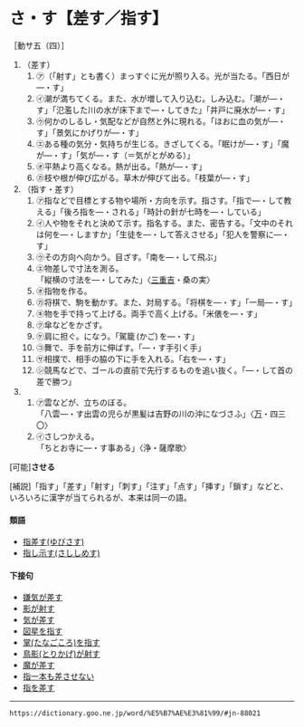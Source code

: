 # さ・す【差す／指す】

［動サ五（四）］
1.  （差す）    
    1.  ㋐（「射す」とも書く）まっすぐに光が照り入る。光が当たる。「西日が―・す」  
    2.  ㋑潮が満ちてくる。また、水が増して入り込む。しみ込む。「潮が―・す」「氾濫した川の水が床下まで―・してきた」「井戸に廃水が―・す」        
    3.  ㋒何かのしるし・気配などが自然と外に現れる。「ほおに血の気が―・す」「景気にかげりが―・す」        
    4.  ㋓ある種の気分・気持ちが生じる。きざしてくる。「眠けが―・す」「魔が―・す」「気が―・す（＝気がとがめる）」        
    5.  ㋔平熱より高くなる。熱が出る。「熱が―・す」        
    6.  ㋕枝や根が伸び広がる。草木が伸びて出る。「枝葉が―・す」        
2. （指す・差す）    
    1.  ㋐指などで目標とする物や場所・方向を示す。指さす。「指で―・して教える」「後ろ指を―・される」「時計の針が七時を―・している」        
    2.  ㋑人や物をそれと決めて示す。指名する。また、密告する。「文中のそれは何を―・しますか」「生徒を―・して答えさせる」「犯人を警察に―・す」        
    3.  ㋒その方向へ向かう。目ざす。「南を―・して飛ぶ」        
    4.  ㋓物差しで寸法を測る。        
        「縦横の寸法を―・してみた」〈[三重吉](https://dictionary.goo.ne.jp/word/person/%E9%88%B4%E6%9C%A8%E4%B8%89%E9%87%8D%E5%90%89/#jn-118340)・桑の実〉        
    5.  ㋔指物を作る。        
    6.  ㋕将棋で、駒を動かす。また、対局する。「将棋を―・す」「一局―・す」        
    7.  ㋖物を手で持って上げる。両手で高く上げる。「米俵を―・す」        
    8.  ㋗傘などをかざす。        
    9.  ㋘肩に担ぐ。になう。「駕籠 (かご) を―・す」        
    10.  ㋙舞で、手を前方に伸ばす。「―・す手引く手」        
    11.  ㋚相撲で、相手の脇の下に手を入れる。「右を―・す」        
    12.  ㋛競馬などで、ゴールの直前で先行するものを追い抜く。「―・して首の差で勝つ」
3.     
    1.  ㋐雲などが、立ちのぼる。        
        「八雲―・す出雲の児らが黒髪は吉野の川の沖になづさふ」〈[万](https://dictionary.goo.ne.jp/word/%E4%B8%87%E8%91%89%E9%9B%86_%28%E3%81%BE%E3%82%93%E3%82%88%E3%81%86%E3%81%97%E3%82%85%E3%81%86%29/#jn-210648)・四三〇〉        
    2.  ㋑さしつかえる。        
        「ちとお寺に―・す事ある」〈浄・薩摩歌〉
        

\[可能\]**させる**

\[補説\]「指す」「差す」「射す」「刺す」「注す」「点す」「挿す」「鎖す」などと、いろいろに漢字が当てられるが、本来は同一の語。

#### 類語

-   [指差す(ゆびさす)](https://dictionary.goo.ne.jp/word/%E6%8C%87%E5%B7%AE%E3%81%99/#jn-225631)
-   [指し示す(さししめす)](https://dictionary.goo.ne.jp/word/%E6%8C%87%E7%A4%BA%E3%81%99/#jn-87768)

#### 下接句

-   [嫌気が差す](https://dictionary.goo.ne.jp/word/%E5%AB%8C%E6%B0%97%E3%81%8C%E5%B7%AE%E3%81%99/#jn-15234)
-   [影が射す](https://dictionary.goo.ne.jp/word/%E5%BD%B1%E3%81%8C%E5%B0%84%E3%81%99/#jn-39431)
-   [気が差す](https://dictionary.goo.ne.jp/word/%E6%B0%97%E3%81%8C%E5%B7%AE%E3%81%99/#jn-50074)
-   [図星を指す](https://dictionary.goo.ne.jp/word/%E5%9B%B3%E6%98%9F%E3%82%92%E6%8C%87%E3%81%99/#jn-119867)
-   [掌(たなごころ)を指す](https://dictionary.goo.ne.jp/word/%E6%8E%8C%E3%82%92%E6%8C%87%E3%81%99/#jn-137878)
-   [鳥影(とりかげ)が射す](https://dictionary.goo.ne.jp/word/%E9%B3%A5%E5%BD%B1%E3%81%8C%E5%B0%84%E3%81%99/#jn-161077)
-   [魔が差す](https://dictionary.goo.ne.jp/word/%E9%AD%94%E3%81%8C%E5%B7%AE%E3%81%99/#jn-206554)
-   [指一本も差させない](https://dictionary.goo.ne.jp/word/%E6%8C%87%E4%B8%80%E6%9C%AC%E3%82%82%E5%B7%AE%E3%81%95%E3%81%9B%E3%81%AA%E3%81%84/#jn-225608)
-   [指を差す](https://dictionary.goo.ne.jp/word/%E6%8C%87%E3%82%92%E5%B7%AE%E3%81%99/#jn-225615)

---
`https://dictionary.goo.ne.jp/word/%E5%B7%AE%E3%81%99/#jn-88021`